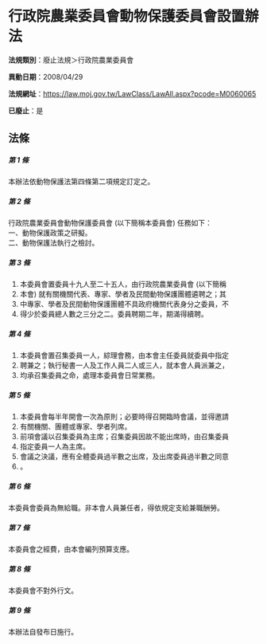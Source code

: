 # 行政院農業委員會動物保護委員會設置辦法

**法規類別**：廢止法規＞行政院農業委員會

**異動日期**：2008/04/29  

**法規網址**：https://law.moj.gov.tw/LawClass/LawAll.aspx?pcode=M0060065

**已廢止**：是



## 法條
##### 第 1 條
本辦法依動物保護法第四條第二項規定訂定之。

##### 第 2 條
行政院農業委員會動物保護委員會 (以下簡稱本委員會) 任務如下：  
一、動物保護政策之研擬。  
二、動物保護法執行之檢討。  

##### 第 3 條
1. 本委員會置委員十九人至二十五人，由行政院農業委員會 (以下簡稱
1. 本會) 就有關機關代表、專家、學者及民間動物保護團體遴聘之；其
1. 中專家、學者及民間動物保護團體不具政府機關代表身分之委員，不
1. 得少於委員總人數之三分之二。委員聘期二年，期滿得續聘。

##### 第 4 條
1. 本委員會置召集委員一人，綜理會務，由本會主任委員就委員中指定
1. 聘兼之；執行秘書一人及工作人員二人或三人，就本會人員派兼之，
1. 均承召集委員之命，處理本委員會日常業務。

##### 第 5 條
1. 本委員會每半年開會一次為原則；必要時得召開臨時會議，並得邀請
1. 有關機關、團體或專家、學者列席。
1. 前項會議以召集委員為主席；召集委員因故不能出席時，由召集委員
1. 指定委員一人為主席。
1. 會議之決議，應有全體委員過半數之出席，及出席委員過半數之同意
1. 。

##### 第 6 條
本委員會委員為無給職。非本會人員兼任者，得依規定支給兼職酬勞。

##### 第 7 條
本委員會之經費，由本會編列預算支應。

##### 第 8 條
本委員會不對外行文。

##### 第 9 條
本辦法自發布日施行。


